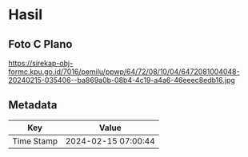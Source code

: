 # Hasil

## Foto C Plano

https://sirekap-obj-formc.kpu.go.id/7016/pemilu/ppwp/64/72/08/10/04/6472081004048-20240215-035406--ba869a0b-08b4-4c19-a4a6-46eeec8edb16.jpg


## Metadata

| Key        | Value               |
| ---------- | ------------------- |
| Time Stamp | 2024-02-15 07:00:44 |



